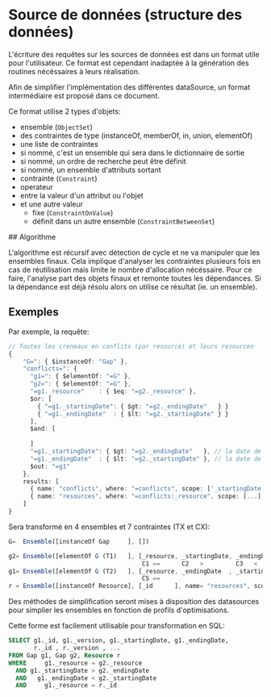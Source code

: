 Source de données (structure des données)
=========================================

L'écriture des requêtes sur les sources de données est dans un format utile pour l'utilisateur. 
Ce format est cependant inadaptée à la génération des routines nécéssaires à leurs réalisation.

Afin de simplifier l'implémentation des différentes dataSource, un format intermédiaire est proposé dans ce document.

Ce format utilise 2 types d'objets:

 - ensemble (`ObjectSet`)
  - des contraintes de type (instanceOf, memberOf, in, union, elementOf)
  - une liste de contraintes
  - si nommé, c'est un ensemble qui sera dans le dictionnaire de sortie
  - si nommé, un ordre de recherche peut être définit
  - si nommé, un ensemble d'attributs sortant
 - contrainte (`Constraint`)
  - operateur
  - entre la valeur d'un attribut ou l'objet
  - et une autre valeur
    - fixe (`ConstraintOnValue`)
    - définit dans un autre ensemble (`ConstraintBetweenSet`)

## Algorithme

L'algorithme est récursif avec détection de cycle et ne va manipuler que les ensembles finaux.
Cela implique d'analyser les contraintes plusieurs fois en cas de réutilisation mais limite le nombre d'allocation nécéssaire.
Pour ce faire, l'analyse part des objets finaux et remonte toutes les dépendances.
Si la dépendance est déjà résolu alors on utilise ce résultat (ie. un ensemble).


## Exemples

Par exemple, la requête:

```ts
// Toutes les créneaux en conflits (par resource) et leurs resources
{
    "G=": { $instanceOf: "Gap" },
    "conflicts=": {
      "g1=": { $elementOf: "=G" },
      "g2=": { $elementOf: "=G" },
      "=g1._resource"    : { $eq: "=g2._resource" },
      $or: [
        { "=g1._startingDate": { $gt: "=g2._endingDate"   } }    
        { "=g1._endingDate"  : { $lt: "=g2._startingDate" } }
      ],
      $and: [
          
      ]
      "=g1._startingDate": { $gt: "=g2._endingDate"   }, // la date de fin de g2 est contraint à être avant la date de début de g
      "=g1._endingDate"  : { $lt: "=g2._startingDate" }, // la date de début de g2 est contraint à être après la date de fin de g
      $out: "=g1"
    },
    results: [
      { name: "conflicts", where: "=conflicts", scope: ['_startingDate', '_endingDate', '_resource'] },
      { name: "resources", where: "=conflicts:_resource", scope: [...] },
    ]
}
```


Sera transformé en 4 ensembles et 7 contraintes (TX et CX):

```ts
G=  Ensemble([instanceOf Gap     ], [])

g2= Ensemble([elementOf G (T1)   ], [_resource, _startingDate, _endingDate  ])
                                     C1 ==      C2   >         C3   <        
g1= Ensemble([elementOf G (T2)   ], [_resource, _endingDate  , _startingDate], name= "conflicts", scope: ['_startingDate', '_endingDate', '_resource'])
                                     C5 ==
r = Ensemble([instanceOf Resource], [_id      ], name= "resources", scope: [...])
```

Des méthodes de simplification seront mises à disposition des datasources pour simplier les ensembles en fonction de profils d'optimisations.

Cette forme est facilement utilisable pour transformation en SQL:

```sql
SELECT g1._id, g1._version, g1._startingDate, g1._endingDate,
       r._id , r._version , ...
FROM Gap g1, Gap g2, Resource r
WHERE     g1._resource = g2._resource 
  AND g1._startingDate > g2._endingDate
  AND   g1._endingDate < g2._startingDate
  AND     g1._resource = r._id
```
